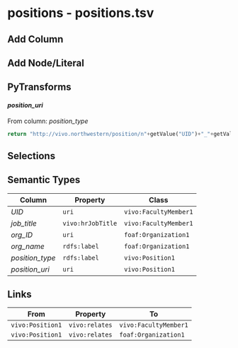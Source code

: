 # positions - positions.tsv

## Add Column

## Add Node/Literal

## PyTransforms
#### _position_uri_
From column: _position_type_
``` python
return "http://vivo.northwestern/position/n"+getValue("UID")+"_"+getValue("org_ID")+"_"+getValue("position_type").replace(" ","_")
```


## Selections

## Semantic Types
| Column | Property | Class |
|  ----- | -------- | ----- |
| _UID_ | `uri` | `vivo:FacultyMember1`|
| _job_title_ | `vivo:hrJobTitle` | `vivo:FacultyMember1`|
| _org_ID_ | `uri` | `foaf:Organization1`|
| _org_name_ | `rdfs:label` | `foaf:Organization1`|
| _position_type_ | `rdfs:label` | `vivo:Position1`|
| _position_uri_ | `uri` | `vivo:Position1`|


## Links
| From | Property | To |
|  --- | -------- | ---|
| `vivo:Position1` | `vivo:relates` | `vivo:FacultyMember1`|
| `vivo:Position1` | `vivo:relates` | `foaf:Organization1`|
